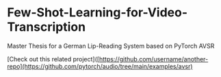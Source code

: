 # Few-Shot-Learning-for-Video-Transcription
Master Thesis for a German Lip-Reading System based on PyTorch AVSR

[Check out this related project]([https://github.com/username/another-repo](https://github.com/pytorch/audio/tree/main/examples/avsr)
